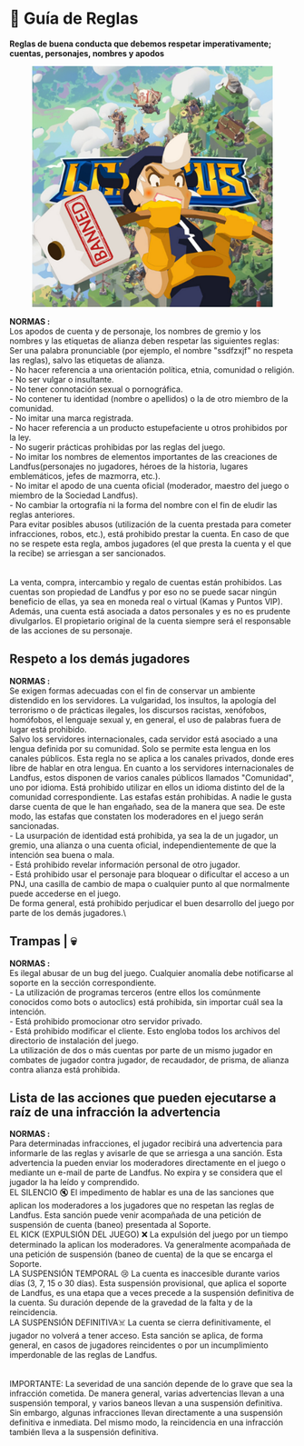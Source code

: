 # 👀 Guía de Reglas

**Reglas de buena conducta que debemos respetar imperativamente; cuentas, personajes, nombres y apodos**

<figure><img src="../.gitbook/assets/Yellow and Black Illustrative Esports The Lion King Logo.png" alt=""><figcaption></figcaption></figure>

**NORMAS :**\
Los apodos de cuenta y de personaje, los nombres de gremio y los nombres y las etiquetas de alianza deben respetar las siguientes reglas:\
Ser una palabra pronunciable (por ejemplo, el nombre "ssdfzxjf" no respeta las reglas), salvo las etiquetas de alianza.\
\- No hacer referencia a una orientación política, etnia, comunidad o religión.\
\- No ser vulgar o insultante.\
\- No tener connotación sexual o pornográfica.\
\- No contener tu identidad (nombre o apellidos) o la de otro miembro de la comunidad.\
\- No imitar una marca registrada.\
\- No hacer referencia a un producto estupefaciente u otros prohibidos por la ley.\
\- No sugerir prácticas prohibidas por las reglas del juego.\
\- No imitar los nombres de elementos importantes de las creaciones de Landfus(personajes no jugadores, héroes de la historia, lugares emblemáticos, jefes de mazmorra, etc.).\
\- No imitar el apodo de una cuenta oficial (moderador, maestro del juego o miembro de la Sociedad Landfus).\
\- No cambiar la ortografía ni la forma del nombre con el fin de eludir las reglas anteriores.\
Para evitar posibles abusos (utilización de la cuenta prestada para cometer infracciones, robos, etc.), está prohibido prestar la cuenta. En caso de que no se respete esta regla, ambos jugadores (el que presta la cuenta y el que la recibe) se arriesgan a ser sancionados.\
\
\
La venta, compra, intercambio y regalo de cuentas están prohibidos. Las cuentas son propiedad de Landfus y por eso no se puede sacar ningún beneficio de ellas, ya sea en moneda real o virtual (Kamas y Puntos VIP). Además, una cuenta está asociada a datos personales y es no es prudente divulgarlos. El propietario original de la cuenta siempre será el responsable de las acciones de su personaje.

## Respeto a los demás jugadores

**NORMAS :**\
Se exigen formas adecuadas con el fin de conservar un ambiente distendido en los servidores. La vulgaridad, los insultos, la apología del terrorismo o de prácticas ilegales, los discursos racistas, xenófobos, homófobos, el lenguaje sexual y, en general, el uso de palabras fuera de lugar está prohibido.\
Salvo los servidores internacionales, cada servidor está asociado a una lengua definida por su comunidad. Solo se permite esta lengua en los canales públicos. Esta regla no se aplica a los canales privados, donde eres libre de hablar en otra lengua. En cuanto a los servidores internacionales de Landfus, estos disponen de varios canales públicos llamados "Comunidad", uno por idioma. Está prohibido utilizar en ellos un idioma distinto del de la comunidad correspondiente. Las estafas están prohibidas. A nadie le gusta darse cuenta de que le han engañado, sea de la manera que sea. De este modo, las estafas que constaten los moderadores en el juego serán sancionadas.\
\- La usurpación de identidad está prohibida, ya sea la de un jugador, un gremio, una alianza o una cuenta oficial, independientemente de que la intención sea buena o mala.\
\- Está prohibido revelar información personal de otro jugador.\
\- Está prohibido usar el personaje para bloquear o dificultar el acceso a un PNJ, una casilla de cambio de mapa o cualquier punto al que normalmente puede accederse en el juego.\
De forma general, está prohibido perjudicar el buen desarrollo del juego por parte de los demás jugadores.\


## Trampas | 💀

**NORMAS :**\
Es ilegal abusar de un bug del juego. Cualquier anomalía debe notificarse al soporte en la sección correspondiente.\
\- La utilización de programas terceros (entre ellos los comúnmente conocidos como bots o autoclics) está prohibida, sin importar cuál sea la intención.\
\- Está prohibido promocionar otro servidor privado.\
\- Está prohibido modificar el cliente. Esto engloba todos los archivos del directorio de instalación del juego.\
La utilización de dos o más cuentas por parte de un mismo jugador en combates de jugador contra jugador, de recaudador, de prisma, de alianza contra alianza está prohibida.

## Lista de las acciones que pueden ejecutarse a raíz de una infracción la advertencia

**NORMAS :**\
Para determinadas infracciones, el jugador recibirá una advertencia para informarle de las reglas y avisarle de que se arriesga a una sanción. Esta advertencia la pueden enviar los moderadores directamente en el juego o mediante un e-mail de parte de Landfus. No expira y se considera que el jugador la ha leído y comprendido.\
EL SILENCIO 🔇 El impedimento de hablar es una de las sanciones que aplican los moderadores a los jugadores que no respetan las reglas de Landfus. Esta sanción puede venir acompañada de una petición de suspensión de cuenta (baneo) presentada al Soporte.\
EL KICK (EXPULSIÓN DEL JUEGO) ❌ La expulsión del juego por un tiempo determinado la aplican los moderadores. Va generalmente acompañada de una petición de suspensión (baneo de cuenta) de la que se encarga el Soporte.\
LA SUSPENSIÓN TEMPORAL 😢 La cuenta es inaccesible durante varios días (3, 7, 15 o 30 días). Esta suspensión provisional, que aplica el soporte de Landfus, es una etapa que a veces precede a la suspensión definitiva de la cuenta. Su duración depende de la gravedad de la falta y de la reincidencia.\
LA SUSPENSIÓN DEFINITIVA☠️ La cuenta se cierra definitivamente, el jugador no volverá a tener acceso. Esta sanción se aplica, de forma general, en casos de jugadores reincidentes o por un incumplimiento imperdonable de las reglas de Landfus.\
\
\
IMPORTANTE: La severidad de una sanción depende de lo grave que sea la infracción cometida. De manera general, varias advertencias llevan a una suspensión temporal, y varios baneos llevan a una suspensión definitiva. Sin embargo, algunas infracciones llevan directamente a una suspensión definitiva e inmediata. Del mismo modo, la reincidencia en una infracción también lleva a la suspensión definitiva.

